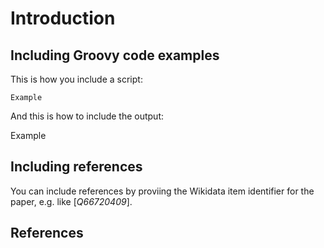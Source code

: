 # Introduction

## Including Groovy code examples

This is how you include a script:

<code>Example</code>

And this is how to include the output:

<out>Example</out>

## Including references

You can include references by proviing the Wikidata item identifier
for the paper, e.g. like [<cite>Q66720409</cite>].

## References

<references/>

